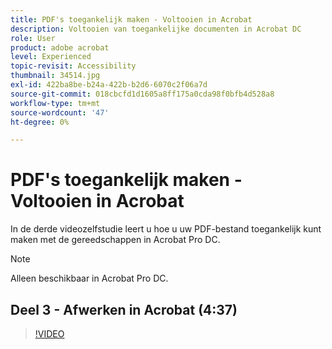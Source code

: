 ```yaml
---
title: PDF's toegankelijk maken - Voltooien in Acrobat
description: Voltooien van toegankelijke documenten in Acrobat DC
role: User
product: adobe acrobat
level: Experienced
topic-revisit: Accessibility
thumbnail: 34514.jpg
exl-id: 422ba8be-b24a-422b-b2d6-6070c2f06a7d
source-git-commit: 018cbcfd1d1605a8ff175a0cda98f0bfb4d528a8
workflow-type: tm+mt
source-wordcount: '47'
ht-degree: 0%

---
```


# PDF&#39;s toegankelijk maken - Voltooien in Acrobat

In de derde videozelfstudie leert u hoe u uw PDF-bestand toegankelijk kunt maken met de gereedschappen in Acrobat Pro DC.

>[!NOTE]
>
>Alleen beschikbaar in Acrobat Pro DC.

## Deel 3 - Afwerken in Acrobat (4:37)

>[!VIDEO](https://video.tv.adobe.com/v/34514)
